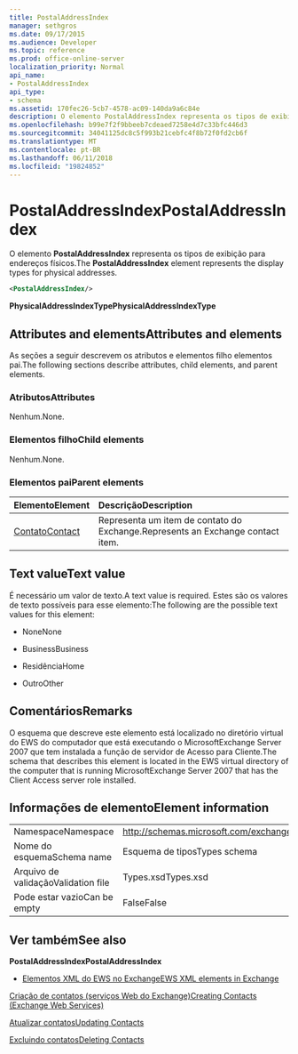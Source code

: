 ```yaml
---
title: PostalAddressIndex
manager: sethgros
ms.date: 09/17/2015
ms.audience: Developer
ms.topic: reference
ms.prod: office-online-server
localization_priority: Normal
api_name:
- PostalAddressIndex
api_type:
- schema
ms.assetid: 170fec26-5cb7-4578-ac09-140da9a6c84e
description: O elemento PostalAddressIndex representa os tipos de exibição para endereços físicos.
ms.openlocfilehash: b99e7f2f9bbeeb7cdeaed7258e4d7c33bfc446d3
ms.sourcegitcommit: 34041125dc8c5f993b21cebfc4f8b72f0fd2cb6f
ms.translationtype: MT
ms.contentlocale: pt-BR
ms.lasthandoff: 06/11/2018
ms.locfileid: "19824852"
---
```

# <a name="postaladdressindex"></a><span data-ttu-id="ecea3-103">PostalAddressIndex</span><span class="sxs-lookup"><span data-stu-id="ecea3-103">PostalAddressIndex</span></span>

<span data-ttu-id="ecea3-104">O elemento **PostalAddressIndex** representa os tipos de exibição para endereços físicos.</span><span class="sxs-lookup"><span data-stu-id="ecea3-104">The **PostalAddressIndex** element represents the display types for physical addresses.</span></span> 
  
```xml
<PostalAddressIndex/>
```

 <span data-ttu-id="ecea3-105">**PhysicalAddressIndexType**</span><span class="sxs-lookup"><span data-stu-id="ecea3-105">**PhysicalAddressIndexType**</span></span>
## <a name="attributes-and-elements"></a><span data-ttu-id="ecea3-106">Attributes and elements</span><span class="sxs-lookup"><span data-stu-id="ecea3-106">Attributes and elements</span></span>

<span data-ttu-id="ecea3-107">As seções a seguir descrevem os atributos e elementos filho elementos pai.</span><span class="sxs-lookup"><span data-stu-id="ecea3-107">The following sections describe attributes, child elements, and parent elements.</span></span>
  
### <a name="attributes"></a><span data-ttu-id="ecea3-108">Atributos</span><span class="sxs-lookup"><span data-stu-id="ecea3-108">Attributes</span></span>

<span data-ttu-id="ecea3-109">Nenhum.</span><span class="sxs-lookup"><span data-stu-id="ecea3-109">None.</span></span>
  
### <a name="child-elements"></a><span data-ttu-id="ecea3-110">Elementos filho</span><span class="sxs-lookup"><span data-stu-id="ecea3-110">Child elements</span></span>

<span data-ttu-id="ecea3-111">Nenhum.</span><span class="sxs-lookup"><span data-stu-id="ecea3-111">None.</span></span>
  
### <a name="parent-elements"></a><span data-ttu-id="ecea3-112">Elementos pai</span><span class="sxs-lookup"><span data-stu-id="ecea3-112">Parent elements</span></span>

|<span data-ttu-id="ecea3-113">**Elemento**</span><span class="sxs-lookup"><span data-stu-id="ecea3-113">**Element**</span></span>|<span data-ttu-id="ecea3-114">**Descrição**</span><span class="sxs-lookup"><span data-stu-id="ecea3-114">**Description**</span></span>|
|:-----|:-----|
|[<span data-ttu-id="ecea3-115">Contato</span><span class="sxs-lookup"><span data-stu-id="ecea3-115">Contact</span></span>](contact.md) <br/> |<span data-ttu-id="ecea3-116">Representa um item de contato do Exchange.</span><span class="sxs-lookup"><span data-stu-id="ecea3-116">Represents an Exchange contact item.</span></span>  <br/> |
   
## <a name="text-value"></a><span data-ttu-id="ecea3-117">Text value</span><span class="sxs-lookup"><span data-stu-id="ecea3-117">Text value</span></span>

<span data-ttu-id="ecea3-118">É necessário um valor de texto.</span><span class="sxs-lookup"><span data-stu-id="ecea3-118">A text value is required.</span></span> <span data-ttu-id="ecea3-119">Estes são os valores de texto possíveis para esse elemento:</span><span class="sxs-lookup"><span data-stu-id="ecea3-119">The following are the possible text values for this element:</span></span>
  
- <span data-ttu-id="ecea3-120">None</span><span class="sxs-lookup"><span data-stu-id="ecea3-120">None</span></span>
    
- <span data-ttu-id="ecea3-121">Business</span><span class="sxs-lookup"><span data-stu-id="ecea3-121">Business</span></span>
    
- <span data-ttu-id="ecea3-122">Residência</span><span class="sxs-lookup"><span data-stu-id="ecea3-122">Home</span></span>
    
- <span data-ttu-id="ecea3-123">Outro</span><span class="sxs-lookup"><span data-stu-id="ecea3-123">Other</span></span>
    
## <a name="remarks"></a><span data-ttu-id="ecea3-124">Comentários</span><span class="sxs-lookup"><span data-stu-id="ecea3-124">Remarks</span></span>

<span data-ttu-id="ecea3-125">O esquema que descreve este elemento está localizado no diretório virtual do EWS do computador que está executando o MicrosoftExchange Server 2007 que tem instalada a função de servidor de Acesso para Cliente.</span><span class="sxs-lookup"><span data-stu-id="ecea3-125">The schema that describes this element is located in the EWS virtual directory of the computer that is running MicrosoftExchange Server 2007 that has the Client Access server role installed.</span></span>
  
## <a name="element-information"></a><span data-ttu-id="ecea3-126">Informações de elemento</span><span class="sxs-lookup"><span data-stu-id="ecea3-126">Element information</span></span>

|||
|:-----|:-----|
|<span data-ttu-id="ecea3-127">Namespace</span><span class="sxs-lookup"><span data-stu-id="ecea3-127">Namespace</span></span>  <br/> |http://schemas.microsoft.com/exchange/services/2006/types  <br/> |
|<span data-ttu-id="ecea3-128">Nome do esquema</span><span class="sxs-lookup"><span data-stu-id="ecea3-128">Schema name</span></span>  <br/> |<span data-ttu-id="ecea3-129">Esquema de tipos</span><span class="sxs-lookup"><span data-stu-id="ecea3-129">Types schema</span></span>  <br/> |
|<span data-ttu-id="ecea3-130">Arquivo de validação</span><span class="sxs-lookup"><span data-stu-id="ecea3-130">Validation file</span></span>  <br/> |<span data-ttu-id="ecea3-131">Types.xsd</span><span class="sxs-lookup"><span data-stu-id="ecea3-131">Types.xsd</span></span>  <br/> |
|<span data-ttu-id="ecea3-132">Pode estar vazio</span><span class="sxs-lookup"><span data-stu-id="ecea3-132">Can be empty</span></span>  <br/> |<span data-ttu-id="ecea3-133">False</span><span class="sxs-lookup"><span data-stu-id="ecea3-133">False</span></span>  <br/> |
   
## <a name="see-also"></a><span data-ttu-id="ecea3-134">Ver também</span><span class="sxs-lookup"><span data-stu-id="ecea3-134">See also</span></span>



 <span data-ttu-id="ecea3-135">**PostalAddressIndex**</span><span class="sxs-lookup"><span data-stu-id="ecea3-135">**PostalAddressIndex**</span></span>


- [<span data-ttu-id="ecea3-136">Elementos XML do EWS no Exchange</span><span class="sxs-lookup"><span data-stu-id="ecea3-136">EWS XML elements in Exchange</span></span>](ews-xml-elements-in-exchange.md)


[<span data-ttu-id="ecea3-137">Criação de contatos (serviços Web do Exchange)</span><span class="sxs-lookup"><span data-stu-id="ecea3-137">Creating Contacts (Exchange Web Services)</span></span>](http://msdn.microsoft.com/library/4845917e-70d1-481c-bbd7-011ec6571789%28Office.15%29.aspx)
  
[<span data-ttu-id="ecea3-138">Atualizar contatos</span><span class="sxs-lookup"><span data-stu-id="ecea3-138">Updating Contacts</span></span>](http://msdn.microsoft.com/library/9a865953-b94a-4229-b632-2dee433314be%28Office.15%29.aspx)
  
[<span data-ttu-id="ecea3-139">Excluindo contatos</span><span class="sxs-lookup"><span data-stu-id="ecea3-139">Deleting Contacts</span></span>](http://msdn.microsoft.com/library/fcc3dc84-cd3e-455e-a1a7-ae6921c9b588%28Office.15%29.aspx)

